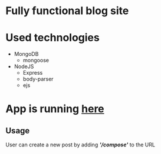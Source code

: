 # Fully functional blog site

# Used technologies

- MongoDB
  - mongoose
- NodeJS
  - Express
  - body-parser
  - ejs


# App is running [here](https://kaajis-blogsite.herokuapp.com/) 

## Usage
User can create a new post by adding ***'/compose'*** to the URL